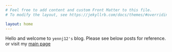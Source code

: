 ```yaml
---
# Feel free to add content and custom Front Matter to this file.
# To modify the layout, see https://jekyllrb.com/docs/themes/#overriding-theme-defaults

layout: home
---
```

Hello and welcome to `yennj12's` blog. Please see below posts 
for reference. or visit my [main page](yennj12.js.org) 
